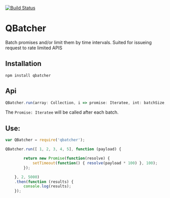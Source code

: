 [![Build Status](https://travis-ci.org/maephisto/qbatcher.svg?branch=master)](https://travis-ci.org/maephisto/qbatcher)

# QBatcher

Batch promises and/or limit them by time intervals.
Suited for issueing request to rate limited APIS

## Installation

``` 
npm install qbatcher
```

## Api

```js
QBatcher.run(array: Collection, i => promise: Iteratee, int: batchSize, int: intervalLimit (milliseconds) )
```

The `Promise: Iteratee` will be called after each batch.

## Use:

```js
var QBatcher = require('qbatcher');

QBatcher.run([ 1, 2, 3, 4, 5], function (payload) {

        return new Promise(function(resolve) {
            setTimeout(function() { resolve(payload * 100) }, 100);
        });

    }, 2, 5000)
    .then(function (results) {
        console.log(results);
    });
```